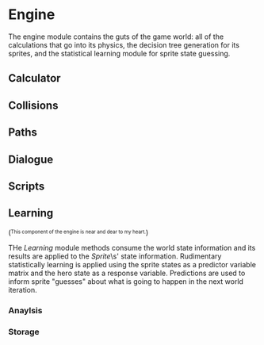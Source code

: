 # Engine

The engine module contains the guts of the game world: all of the calculations that go into its physics, the decision tree generation for its sprites, and the statistical learning module for sprite state guessing.

## Calculator

## Collisions

## Paths

## Dialogue

## Scripts

## Learning

(<sup><sub>This component of the engine is near and dear to my heart.</sub></sup>)

THe _Learning_ module methods consume the world state information and its results are applied to the _Sprite_\s' state information. Rudimentary statistically learning is applied using the sprite states as a predictor variable matrix and the hero state as a response variable. Predictions are used to inform sprite "guesses" about what is going to happen in the next world iteration.

### Anaylsis

### Storage